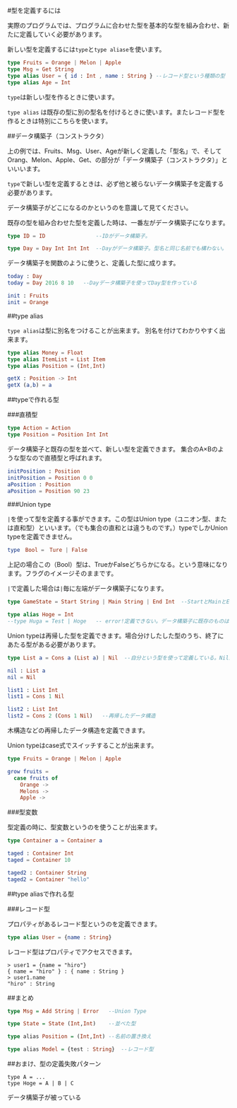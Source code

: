#型を定義するには

実際のプログラムでは、プログラムに合わせた型を基本的な型を組み合わせ、新たに定義していく必要があります。

新しい型を定義するには`type`と`type aliase`を使います。

```elm
type Fruits = Orange | Melon | Apple
type Msg = Get String
type alias User = { id : Int , name : String } --レコード型という種類の型
type alias Age = Int
```

`type`は新しい型を作るときに使います。

`type alias` は既存の型に別の型名を付けるときに使います。またレコード型を作るときは特別にこちらを使います。

##データ構築子（コンストラクタ）

上の例では、Fruits、Msg、User、Ageが新しく定義した「型名」で、そしてOrang、Melon、Apple、Get、の部分が「データ構築子（コンストラクタ）」といいいます。

`type`で新しい型を定義するときは、必ず他と被らないデータ構築子を定義する必要があります。

データ構築子がどこになるのかというのを意識して見てください。

既存の型を組み合わせた型を定義した時は、一番左がデータ構築子になります。

```elm
type ID = ID                --IDがデータ構築子。

type Day = Day Int Int Int  --Dayがデータ構築子。型名と同じ名前でも構わない。

```

データ構築子を関数のように使うと、定義した型に成ります。

```elm
today : Day
today = Day 2016 8 10   --Dayデータ構築子を使ってDay型を作っている

init : Fruits
init = Orange

```

##type alias

`type alias`は型に別名をつけることが出来ます。
別名を付けてわかりやすく出来ます。

```elm
type alias Money = Float
type alias ItemList = List Item
type alias Position = (Int,Int)

getX : Position -> Int
getX (a,b) = a
```

##typeで作れる型

###直積型

```elm
type Action = Action
type Position = Position Int Int
```

データ構築子と既存の型を並べて、新しい型を定義できます。
集合のA×Bのような型なので直積型と呼ばれます。

```elm
initPosition : Position
initPosition = Position 0 0
aPosition : Position
aPosition = Position 90 23
```

###Union type

`|`を使って型を定義する事ができます。この型はUnion type（ユニオン型、または直和型）といいます。（でも集合の直和とは違うものです。）typeでしかUnion typeを定義できません。

```elm
type　Bool =　Ture | False
```

上記の場合この（Bool）型は、TrueかFalseどちらかになる。という意味になります。フラグのイメージそのままです。

`|`で定義した場合は`|`毎に左端がデータ構築子になります。

```elm
type GameState = Start String | Main String | End Int  --StartとMainとEndがデータ構築子

type alias Hoge = Int
--type Huga = Test | Hoge   -- error!定義できない。データ構築子に既存のものは使えない。
```

Union typeは再帰した型を定義できます。場合分けしたした型のうち、終了にあたる型がある必要があります。

```elm
type List a = Cons a (List a) | Nil  --自分という型を使って定義している。Nilが終了

nil : List a
nil = Nil

list1 : List Int
list1 = Cons 1 Nil

list2 : List Int
list2 = Cons 2 (Cons 1 Nil)   --再帰したデータ構造
```

木構造などの再帰したデータ構造を定義できます。

Union typeはcase式でスイッチすることが出来ます。

```elm
type Fruits = Orange | Melon | Apple

grow fruits =
  case fruits of
    Orange ->
    Melons ->
    Apple ->
```

###型変数

型定義の時に、型変数というのを使うことが出来ます。

```elm
type Container a = Container a

taged : Container Int
taged = Container 10

taged2 : Container String
taged2 = Container "hello"
```

##type aliasで作れる型

###レコード型

プロパティがあるレコード型というのを定義できます。

```elm
type alias User = {name : String}
```

レコード型はプロパティでアクセスできます。

```
> user1 = {name = "hiro"}                  
{ name = "hiro" } : { name : String }
> user1.name
"hiro" : String
```



##まとめ

```hs
type Msg = Add String | Error   --Union Type

type State = State (Int,Int)    --並べた型

type alias Position = (Int,Int) --名前の置き換え

type alias Model = {test : String}  --レコード型

```

##おまけ、型の定義失敗パターン

```
type A = ...
type Hoge = A | B | C
```

データ構築子が被っている
